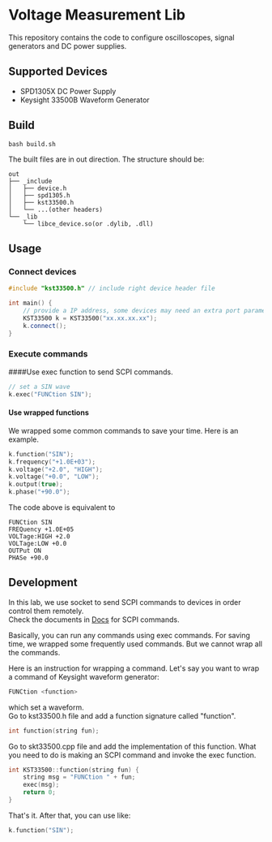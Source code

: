 # Voltage Measurement Lib

This repository contains the code to configure oscilloscopes, signal generators and DC power supplies.

## Supported Devices
- SPD1305X DC Power Supply
- Keysight 33500B Waveform Generator

## Build
```shell
bash build.sh
```
The built files are in out direction. The structure should be:
```
out
├── _include
│   ├── device.h
│   ├── spd1305.h
│   ├── kst33500.h
│   └── ...(other headers) 
└── _lib
    └── libce_device.so(or .dylib, .dll)
```

## Usage
### Connect devices
```c++
#include "kst33500.h" // include right device header file

int main() {
    // provide a IP address, some devices may need an extra port parameter
    KST33500 k = KST33500("xx.xx.xx.xx"); 
    k.connect();
}
```

### Execute commands
####Use exec function to send SCPI commands.

```c++
// set a SIN wave
k.exec("FUNCtion SIN");
```
#### Use wrapped functions
We wrapped some common commands to save your time. Here is an example. 
```c++
k.function("SIN");
k.frequency("+1.0E+03");
k.voltage("+2.0", "HIGH");
k.voltage("+0.0", "LOW");
k.output(true);
k.phase("+90.0");
```
The code above is equivalent to
```
FUNCtion SIN
FREQuency +1.0E+05
VOLTage:HIGH +2.0
VOLTage:LOW +0.0
OUTPut ON
PHASe +90.0
```

## Development
In this lab, we use socket to send SCPI commands to devices in order
control them remotely.   
Check the documents in [Docs](./docs%20and%20specs) for SCPI commands. 

Basically, you can run any commands using exec commands. For saving time,
we wrapped some frequently used commands. But we cannot wrap all the commands.

Here is an instruction for wrapping a command. Let's say you want to wrap a
command of Keysight waveform generator:
```c++
FUNCtion <function>
```
which set a <function> waveform.   
Go to kst33500.h file and add a function signature called "function".
```c++
int function(string fun);
```
Go to skt33500.cpp file and add the implementation of this function.
What you need to do is making an SCPI command and invoke the exec function.
```c++
int KST33500::function(string fun) {
    string msg = "FUNCtion " + fun;
    exec(msg);
    return 0;
}
```
That's it. After that, you can use like:
```c++
k.function("SIN");
```

